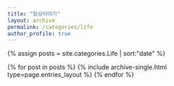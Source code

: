 ```yaml
---
title: "일상이야기"
layout: archive
permalink: /categories/life
author_profile: true
---
```


{% assign posts = site.categories.Life | sort:"date" %}

{% for post in posts %}
  {% include archive-single.html type=page.entries_layout %}
{% endfor %}